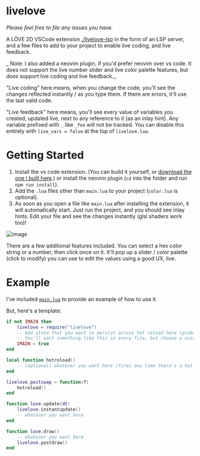 # livelove

_Please feel free to file any issues you have._

A LÖVE 2D VSCode extension [./livelove-lsp](./livelove-lsp) in the form of an LSP server, and a few files to add to your project to enable live coding, and live feedback.

_ Note: I also added a neovim plugin, if you'd prefer neovim over vs code. It does not support the live number slider and live color palette features, but does support live coding and live feedback._

"Live coding" here means, when you change the code, you'll see the changes reflected instantly / as you type them. If there are errors, it'll use the last valid code.

"Live feedback" here means, you'll see every value of variables you created, updated live, next to any reference to it (as an inlay hint). Any variable prefixed with `_` like `_foo` will not be tracked. You can disable this entirely with `live_vars = false` at the top of `livelove.lua`.

# Getting Started

1. Install the vs code extension. (You can build it yourself, or [download the one I built here](https://github.com/jasonjmcghee/livelove/releases/).) or install the neovim plugin (`cd` into the folder and run `npm run install`).
2. Add the `.lua` files other than `main.lua` to your project (`color.lua` is optional).
3. As soon as you open a file like `main.lua` after installing the extension, it will automatically start. Just run the project, and you should see inlay hints. Edit your file and see the changes instantly (glsl shaders work too)!

![image](https://github.com/user-attachments/assets/3553a8ba-2bc7-4140-bf1f-1178079a70f2)

There are a few additional features included. You can select a hex color string or a number, then click once on it. It'll pop up a slider / color palette (click to modify) you can use to edit the values using a good UX, live.

# Example

I've included [`main.lua`](./main.lua) to provide an example of how to use it.

But, here's a template:

```lua
if not IMAIN then
    livelove = require("livelove")
    -- Add state that you want to persist across hot reload here (probably most everything)
    -- You'll want something like this in every file, but choose a unique variable each time.
    IMAIN = true
end

local function hotreload()
    -- (optional) whatever you want here (fires any time there's a hot reload)
end

livelove.postswap = function(f)
    hotreload()
end

function love.update(dt)
    livelove.instantupdate()
    -- whatever you want here
end

function love.draw()
    -- whatever you want here
    livelove.postdraw()
end
```
